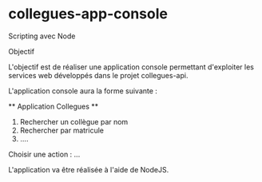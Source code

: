 # collegues-app-console
Scripting avec Node

Objectif

L'objectif est de réaliser une application console permettant d'exploiter les services web développés dans le projet collegues-api.

L'application console aura la forme suivante :

** Application Collegues **

1. Rechercher un collègue par nom
2. Rechercher par matricule
3. ....

Choisir une action : ...

L'application va être réalisée à l'aide de NodeJS.
